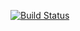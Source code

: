 [![Build Status](https://travis-ci.org/jtheriault/boilerplate-javascript.svg)](https://travis-ci.org/jtheriault/boilerplate-javascript)
